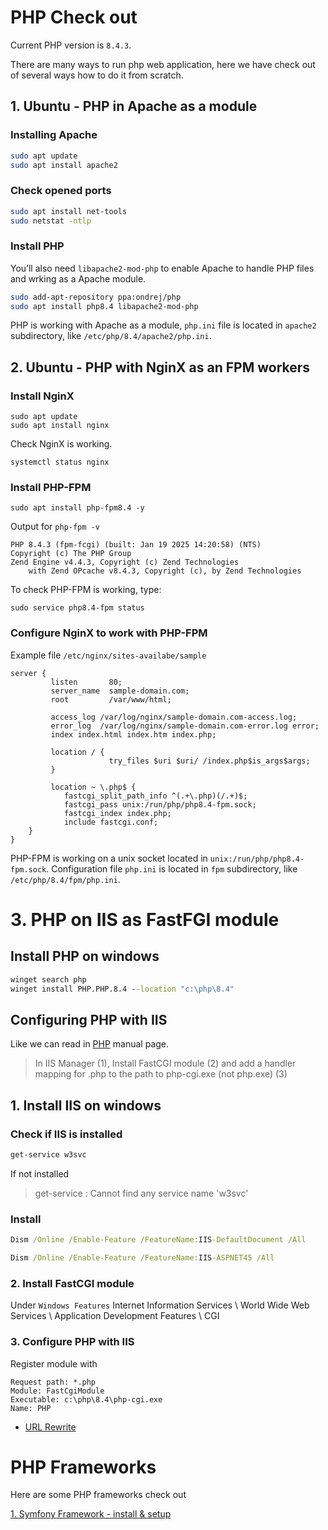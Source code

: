 # PHP Check out

Current PHP version is `8.4.3`.


There are many ways to run php web application, here we have check out of several ways how to do it from scratch.

## 1. Ubuntu - PHP in Apache as a module

### Installing Apache
```sh
sudo apt update
sudo apt install apache2
```

### Check opened ports
```sh
sudo apt install net-tools
sudo netstat -ntlp
```

### Install PHP

You’ll also need `libapache2-mod-php` to enable Apache to handle PHP files and wrking as a Apache module. 

```sh
sudo add-apt-repository ppa:ondrej/php
sudo apt install php8.4 libapache2-mod-php
```

PHP is working with Apache as a module, `php.ini` file is located in `apache2` subdirectory, like `/etc/php/8.4/apache2/php.ini`.


## 2. Ubuntu - PHP with NginX as an FPM workers

### Install NginX
```
sudo apt update
sudo apt install nginx
```

Check NginX is working.
```
systemctl status nginx
```

### Install PHP-FPM
```
sudo apt install php-fpm8.4 -y
```
Output for `php-fpm -v`
```
PHP 8.4.3 (fpm-fcgi) (built: Jan 19 2025 14:20:58) (NTS)
Copyright (c) The PHP Group
Zend Engine v4.4.3, Copyright (c) Zend Technologies
    with Zend OPcache v8.4.3, Copyright (c), by Zend Technologies
```

To check PHP-FPM is working, type:
```
sudo service php8.4-fpm status
```

### Configure NginX to work with PHP-FPM
Example file `/etc/nginx/sites-availabe/sample`
```
server {
         listen       80;
         server_name  sample-domain.com;
         root         /var/www/html;

         access_log /var/log/nginx/sample-domain.com-access.log;
         error_log  /var/log/nginx/sample-domain.com-error.log error;
         index index.html index.htm index.php;

         location / {
                      try_files $uri $uri/ /index.php$is_args$args;
         }

         location ~ \.php$ {
            fastcgi_split_path_info ^(.+\.php)(/.+)$;
            fastcgi_pass unix:/run/php/php8.4-fpm.sock;
            fastcgi_index index.php;
            include fastcgi.conf;
    }
}
```

PHP-FPM is working on a unix socket located in `unix:/run/php/php8.4-fpm.sock`. Configuration file `php.ini` is located in `fpm` subdirectory, like `/etc/php/8.4/fpm/php.ini`.

# 3. PHP on IIS as FastFGI module

## Install PHP on windows

```cmd
winget search php
winget install PHP.PHP.8.4 --location "c:\php\8.4"
```

## Configuring PHP with IIS

Like we can read in [PHP](https://www.php.net/manual/en/install.windows.iis.php) manual page.

> In IIS Manager (1), Install FastCGI module (2) and add a handler mapping for .php to the path to php-cgi.exe (not php.exe) (3)


## 1. Install IIS on windows

### Check if IIS is installed

```cmd
get-service w3svc
```
If not installed
> get-service : Cannot find any service name 'w3svc'

### Install

```cmd
Dism /Online /Enable-Feature /FeatureName:IIS-DefaultDocument /All

Dism /Online /Enable-Feature /FeatureName:IIS-ASPNET45 /All
```

### 2. Install FastCGI module

Under `Windows Features`
Internet Information Services \ World Wide Web Services \ Application Development Features \ CGI

### 3. Configure PHP with IIS

Register module with 
```
Request path: *.php
Module: FastCgiModule
Executable: c:\php\8.4\php-cgi.exe
Name: PHP
```


- [URL Rewrite](https://iis-umbraco.azurewebsites.net/downloads/microsoft/url-rewrite) 

# PHP Frameworks

Here are some PHP frameworks check out

[1. Symfony Framework - install & setup](Symfony%20Framework.md)